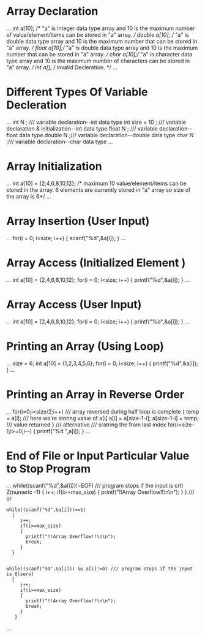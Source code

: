 # Array Declaration

...
int a[10]; /* "a" is integer data type array and 10 is the maximum number of value/element/items can be stored in "a" array. */
double a[10]; /* "a" is double data type array and 10 is the maximum number that can be stored in "a" array. */
float a[10];/* "a" is double data type array and 10 is the maximum number that can be stored in "a" array. */
char a[10];/* "a" is character data type array and 10 is the maximum number of characters can be stored in "a" array. */
int a[]; /* Invalid Decleration. */
...

# Different Types Of Variable Decleration
...
int N ; /// variable declaration--int data type
int size = 10 ; /// variable declaration & initialization--int data type
float N ; /// variable declaration--float data type
double N ;/// variable declaration--double data type
char N ;/// variable declaration--char data type
...

# Array Initialization

...
int a[10] = {2,4,6,8,10,12}; /* maximum 10 value/element/items can be stored in the array. 6 elements are currently stored in "a" array so size of the array is 6*/ 
...

# Array Insertion (User Input)

...
for(i = 0; i<size; i++) 
{
 scanf("%d",&a[i]); 
}
...

# Array Access (Initialized Element )

...
int a[10] = {2,4,6,8,10,12};
for(i = 0; i<size; i++) 
{
 printf("%d",&a[i]); 
}
...

# Array Access (User Input)

...
int a[10] = {2,4,6,8,10,12};
for(i = 0; i<size; i++) 
{
 printf("%d",&a[i]); 
}
...

# Printing an Array (Using Loop)

...
size = 6;
int a[10] = {1,2,3,4,5,6};
for(i = 0; i<size; i++) 
{
 printf("%d",&a[i]); 
}
...

# Printing an Array in Reverse Order

...
 for(i=0;i<size/2;i++) /// array reversed during half loop is complete
  {
         temp = a[i]; /// here we're storing value of a[i]
         a[i] = a[size-1-i]; 
         a[size-1-i] = temp; /// value returned
    }
    /// alternative 
    /// sratring the from last index
    for(i=size-1;i>=0;i--)
    {
       printf("%d ",a[i]);
    }
 ... 
 
 # End of File or Input Particular Value to Stop Program
 
...
 while((scanf("%d",&a[i]))!=EOF)  /// program stops if the input is crtl Z(numeric -1) 
      {
         i++;
         if(i>=max_size)
         {
           printf("!!Array Overflow!!\n\n");
         }
      }
/// or

    while((scanf("%d",&a[i]))==1)
      {
         i++;
         if(i>=max_size)
         {
           printf("!!Array Overflow!!\n\n");
           break;
         }
      }
      
   
    while((scanf("%d",&a[i])) && a[i]!=0) /// program stops if the input is 0(zero)
      {
         i++;
         if(i>=max_size)
         {
           printf("!!Array Overflow!!\n\n");
           break;
         }
       }
   ... 
